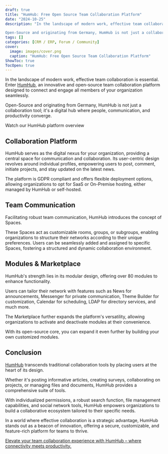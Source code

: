 ```yaml
---
draft: true
title: "HumHub: Free Open Source Team Collaboration Platform"
date: "2024-10-25"
description: "In the landscape of modern work, effective team collaboration is essential. Enter HumHub, an innovative and open-source team collaboration platform designed to connect and engage all members of your organization seamlessly.

Open-Source and originating from Germany, HumHub is not just a collaboration tool; it's a digital hub where"
tags: []
categories: [CRM / ERP, Forum / Community]
cover:
  image: images/cover.png
  caption: "HumHub: Free Open Source Team Collaboration Platform"
ShowToc: true
TocOpen: true
---
```



In the landscape of modern work, effective team collaboration is essential. Enter [HumHub](https://elest.io/open-source/humhub?ref=blog.elest.io), an innovative and open\-source team collaboration platform designed to connect and engage all members of your organization seamlessly. 

Open\-Source and originating from Germany, HumHub is not just a collaboration tool; it's a digital hub where people, communication, and productivity converge.



Watch our HumHub platform overview



## **Collaboration Platform**

HumHub serves as the digital nexus for your organization, providing a central space for communication and collaboration. Its user\-centric design revolves around individual profiles, empowering users to post, comment, initiate projects, and stay updated on the latest news. 

The platform is GDPR compliant and offers flexible deployment options, allowing organizations to opt for SaaS or On\-Premise hosting, either managed by HumHub or self\-hosted.

## **Team Communication**

Facilitating robust team communication, HumHub introduces the concept of Spaces. 

These Spaces act as customizable rooms, groups, or subgroups, enabling organizations to structure their networks according to their unique preferences. Users can be seamlessly added and assigned to specific Spaces, fostering a structured and dynamic collaboration environment.

## **Modules \& Marketplace**

HumHub's strength lies in its modular design, offering over 80 modules to enhance functionality. 

Users can tailor their network with features such as News for announcements, Messenger for private communication, Theme Builder for customization, Calendar for scheduling, LDAP for directory services, and much more. 

The Marketplace further expands the platform's versatility, allowing organizations to activate and deactivate modules at their convenience.

With its open\-source core, you can expand it even further by building your own customized modules.

## **Conclusion**

[HumHub](https://elest.io/open-source/humhub?ref=blog.elest.io) transcends traditional collaboration tools by placing users at the heart of its design. 

Whether it's posting informative articles, creating surveys, collaborating on projects, or managing files and documents, HumHub provides a comprehensive suite of tools. 

With individualized permissions, a robust search function, file management capabilities, and social network tools, HumHub empowers organizations to build a collaborative ecosystem tailored to their specific needs.

In a world where effective collaboration is a strategic advantage, HumHub stands out as a beacon of innovation, offering a secure, customizable, and feature\-rich platform for teams to thrive. 

[Elevate your team collaboration experience with HumHub – where connectivity meets productivity.](https://elest.io/open-source/humhub?ref=blog.elest.io)




